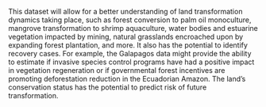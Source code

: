 This dataset will allow for a better understanding of land transformation dynamics taking place, such as forest conversion to palm oil monoculture, mangrove transformation to shrimp aquaculture, water bodies and estuarine vegetation impacted by mining, natural grasslands encroached upon by expanding forest plantation, and more. It also has the potential to identify recovery cases. For example, the Galapagos data might provide the ability to estimate if invasive species control programs have had a positive impact in vegetation regeneration or if governmental forest incentives are promoting deforestation reduction in the Ecuadorian Amazon. The land’s conservation status has the potential to predict risk of future transformation. 